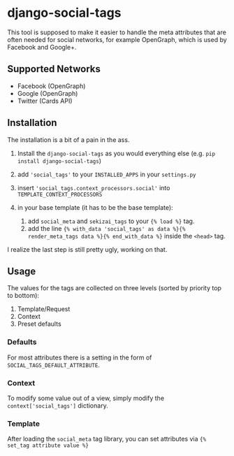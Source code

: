 # django-social-tags
This tool is supposed to make it easier to handle the meta attributes that are often needed for social networks, for example OpenGraph, which is used by Facebook and Google+.

## Supported Networks
* Facebook (OpenGraph)
* Google (OpenGraph)
* Twitter (Cards API)

## Installation
The installation is a bit of a pain in the ass.

1. Install the `django-social-tags` as you would everything else (e.g. `pip install django-social-tags`)
2. add `'social_tags'` to your `INSTALLED_APPS` in your `settings.py`
3. insert `'social_tags.context_processors.social'` into `TEMPLATE_CONTEXT_PROCESSORS`
4. in your base template (it has to be the base template):

    1. add `social_meta` and `sekizai_tags` to your `{% load %}` tag.
    2. add the line 
        `{% with_data 'social_tags' as data %}{% render_meta_tags data %}{% end_with_data %}`
        inside the `<head>` tag.

I realize the last step is still pretty ugly, working on that.

## Usage
The values for the tags are collected on three levels (sorted by priority top to bottom):

1. Template/Request
2. Context
3. Preset defaults

### Defaults
For most attributes there is a setting in the form of `SOCIAL_TAGS_DEFAULT_ATTRIBUTE`.

### Context
To modify some value out of a view, simply modify the `context['social_tags']` dictionary.

### Template
After loading the `social_meta` tag library, you can set attributes via `{% set_tag attribute value %}`